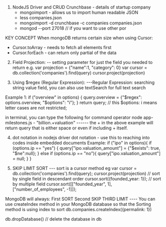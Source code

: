 1. NodeJS Driver and CRUD
   Crunchbase - details of startup company
   - mongoimport - allows us to import human readable JSON
   - less companies.json
   - mongoimport -d crunchbase -c companies companies.json
   - mongod --port 27018 // if you want to use other por

KEY CONCEPT
   When mongoDB returns certain size when using Cursor:
   - Cursor.toArray - needs to fetch all elements first
   - Cursor.forEach - can return only partial of the data

2. Field Projection:
-- setting parameter for just the field you needed to return
e.g.
var projection = {"name":1, "category": 0}
var cursor = db.collection('companies').find(query)
cursor.project(projection)

3. Using $regex (Regular Expression):
---Regular Expression: searching string value field,
you can also use textSearch for full text search

Example 1:
if ("overview" in options) {
  query.overview = {"$regex": options.overview, "$options": "i"};
}
return query;
// this $options: i means letter cases are not restricted;

in terminal, you can type the following for command operator
node app-milestones.js -  "billion.+valuation"
------ the + in the above example will return query that is either space
or even if including + itself.

4. dot notation in nodejs driver
dot notation - use this to reaching into codes inside embedded documents
Example:
if ("ipo" in options){
  if (options.ip == "yes") {
    query["ipo.valuation_amount"] = {"$exists": true, "$ne":null};
  } else if (options.ip == "no"){
    query["ipo.valuation_amount"] = null;
  }
}

5. SKIP LIMIT SORT
--- sort is a cursor method
eg
var cursor = db.collection('companies').find(query);
cursor.project(projection)
// sort by single field in descendant order
cursor.sort({founded_year: 1});
// sort by multiple field
cursor.sort([["founded_year", 1], ["number_of_employees", -1]]);

MongoDB will always:
First SORT
Second SKIP
THIRD LIMIT
---- You can use createIndex method in your MongoDB database so that the Sorting method is using index to sort
db.companies.createIndex({permalink: 1})

db.dropDatabase() // delete the database in db
